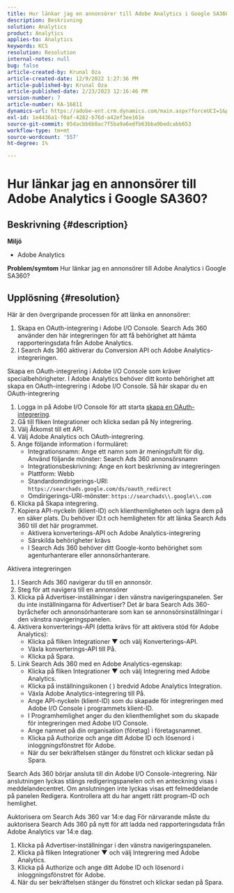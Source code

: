 ```yaml
---
title: Hur länkar jag en annonsörer till Adobe Analytics i Google SA360?
description: Beskrivning
solution: Analytics
product: Analytics
applies-to: Analytics
keywords: KCS
resolution: Resolution
internal-notes: null
bug: false
article-created-by: Krunal Oza
article-created-date: 12/9/2022 1:27:36 PM
article-published-by: Krunal Oza
article-published-date: 2/23/2023 12:16:46 PM
version-number: 7
article-number: KA-16811
dynamics-url: https://adobe-ent.crm.dynamics.com/main.aspx?forceUCI=1&pagetype=entityrecord&etn=knowledgearticle&id=1c9ce939-c577-ed11-81aa-6045bd006149
exl-id: 1e4436a1-f0af-4282-b76d-a42ef3ee161e
source-git-commit: 05dacbb6b8ac7f5ba9a6edfb63bba9bedcabb653
workflow-type: tm+mt
source-wordcount: '557'
ht-degree: 1%

---
```


# Hur länkar jag en annonsörer till Adobe Analytics i Google SA360?

## Beskrivning {#description}

<b>Miljö</b>
- Adobe Analytics



<b>Problem/symtom</b>
Hur länkar jag en annonsörer till Adobe Analytics i Google SA360?


## Upplösning {#resolution}


Här är den övergripande processen för att länka en annonsörer:

1. Skapa en OAuth-integrering i Adobe I/O Console. Search Ads 360 använder den här integreringen för att få behörighet att hämta rapporteringsdata från Adobe Analytics.
2. I Search Ads 360 aktiverar du Conversion API och Adobe Analytics-integreringen.


Skapa en OAuth-integrering i Adobe I/O Console som kräver specialbehörigheter. I Adobe Analytics behöver ditt konto behörighet att skapa en OAuth-integrering i Adobe I/O Console. Så här skapar du en OAuth-integrering

1. Logga in på Adobe I/O Console för att starta [skapa en OAuth-integrering](https://developer.adobe.com/developer-console/docs/guides/#!AdobeDocs/adobeio-auth/master/AuthenticationOverview/OAuthIntegration.md).
2. Gå till fliken Integrationer och klicka sedan på Ny integrering.
3. Välj Åtkomst till ett API.
4. Välj Adobe Analytics och OAuth-integrering.
5. Ange följande information i formuläret:
   - Integrationsnamn: Ange ett namn som är meningsfullt för dig. Använd följande mönster: Search Ads 360 annonsörsnamn
   - Integrationsbeskrivning: Ange en kort beskrivning av integreringen
   - Plattform: Webb
   - Standardomdirigerings-URI: `https://searchads.google.com/ds/oauth_redirect`
   - Omdirigerings-URI-mönster: `https://searchads\\.google\\.com`
6. Klicka på Skapa integrering.
7. Kopiera API-nyckeln (klient-ID) och klienthemligheten och lagra dem på en säker plats. Du behöver ID:t och hemligheten för att länka Search Ads 360 till det här programmet.
   - Aktivera konverterings-API och Adobe Analytics-integrering
   - Särskilda behörigheter krävs
   - I Search Ads 360 behöver ditt Google-konto behörighet som agenturhanterare eller annonsörhanterare.


Aktivera integreringen

1. I Search Ads 360 navigerar du till en annonsör.
2. Steg för att navigera till en annonsörer
3. Klicka på Advertiser-inställningar i den vänstra navigeringspanelen.    Ser du inte inställningarna för Advertiser? Det är bara Search Ads 360-byråchefer och annonsörhanterare som kan se annonsörsinställningar i den vänstra navigeringspanelen.
4. Aktivera konverterings-API (detta krävs för att aktivera stöd för Adobe Analytics):
   - Klicka på fliken Integrationer ▼ och välj Konverterings-API.
   - Växla konverterings-API till På.
   - Klicka på Spara.
5. Link Search Ads 360 med en Adobe Analytics-egenskap:
   - Klicka på fliken Integrationer ▼ och välj Integrering med Adobe Analytics.
   - Klicka på inställningsikonen ( ) bredvid Adobe Analytics Integration.
   - Växla Adobe Analytics-integrering till På.
   - Ange API-nyckeln (klient-ID) som du skapade för integreringen med Adobe I/O Console i programmets klient-ID.
   - I Programhemlighet anger du den klienthemlighet som du skapade för integreringen med Adobe I/O Console.
   - Ange namnet på din organisation (företag) i företagsnamnet.
   - Klicka på Authorize och ange ditt Adobe ID och lösenord i inloggningsfönstret för Adobe.
   - När du ser bekräftelsen stänger du fönstret och klickar sedan på Spara.


Search Ads 360 börjar ansluta till din Adobe I/O Console-integrering. När anslutningen lyckas stängs redigeringspanelen och en anteckning visas i meddelandecentret. Om anslutningen inte lyckas visas ett felmeddelande på panelen Redigera. Kontrollera att du har angett rätt program-ID och hemlighet.

Auktorisera om Search Ads 360 var 14:e dag För närvarande måste du auktorisera Search Ads 360 på nytt för att ladda ned rapporteringsdata från Adobe Analytics var 14:e dag.

1. Klicka på Advertiser-inställningar i den vänstra navigeringspanelen.
2. Klicka på fliken Integrationer ▼ och välj Integrering med Adobe Analytics.
3. Klicka på Authorize och ange ditt Adobe ID och lösenord i inloggningsfönstret för Adobe.
4. När du ser bekräftelsen stänger du fönstret och klickar sedan på Spara.

